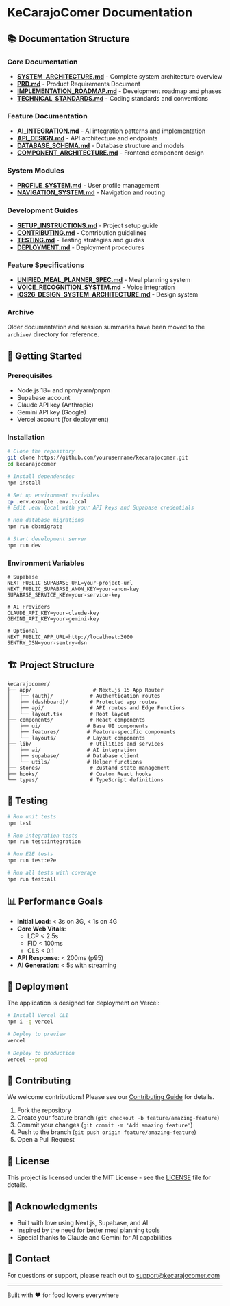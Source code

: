 # KeCarajoComer Documentation

## 📚 Documentation Structure

### Core Documentation
- **[SYSTEM_ARCHITECTURE.md](SYSTEM_ARCHITECTURE.md)** - Complete system architecture overview
- **[PRD.md](PRD.md)** - Product Requirements Document
- **[IMPLEMENTATION_ROADMAP.md](IMPLEMENTATION_ROADMAP.md)** - Development roadmap and phases
- **[TECHNICAL_STANDARDS.md](TECHNICAL_STANDARDS.md)** - Coding standards and conventions

### Feature Documentation  
- **[AI_INTEGRATION.md](AI_INTEGRATION.md)** - AI integration patterns and implementation
- **[API_DESIGN.md](API_DESIGN.md)** - API architecture and endpoints
- **[DATABASE_SCHEMA.md](DATABASE_SCHEMA.md)** - Database structure and models
- **[COMPONENT_ARCHITECTURE.md](COMPONENT_ARCHITECTURE.md)** - Frontend component design

### System Modules
- **[PROFILE_SYSTEM.md](PROFILE_SYSTEM.md)** - User profile management
- **[NAVIGATION_SYSTEM.md](NAVIGATION_SYSTEM.md)** - Navigation and routing

### Development Guides
- **[SETUP_INSTRUCTIONS.md](SETUP_INSTRUCTIONS.md)** - Project setup guide
- **[CONTRIBUTING.md](CONTRIBUTING.md)** - Contribution guidelines
- **[TESTING.md](TESTING.md)** - Testing strategies and guides
- **[DEPLOYMENT.md](DEPLOYMENT.md)** - Deployment procedures

### Feature Specifications
- **[UNIFIED_MEAL_PLANNER_SPEC.md](UNIFIED_MEAL_PLANNER_SPEC.md)** - Meal planning system
- **[VOICE_RECOGNITION_SYSTEM.md](VOICE_RECOGNITION_SYSTEM.md)** - Voice integration
- **[iOS26_DESIGN_SYSTEM_ARCHITECTURE.md](iOS26_DESIGN_SYSTEM_ARCHITECTURE.md)** - Design system

### Archive
Older documentation and session summaries have been moved to the `archive/` directory for reference.

## 🚦 Getting Started

### Prerequisites

- Node.js 18+ and npm/yarn/pnpm
- Supabase account
- Claude API key (Anthropic)
- Gemini API key (Google)
- Vercel account (for deployment)

### Installation

```bash
# Clone the repository
git clone https://github.com/yourusername/kecarajocomer.git
cd kecarajocomer

# Install dependencies
npm install

# Set up environment variables
cp .env.example .env.local
# Edit .env.local with your API keys and Supabase credentials

# Run database migrations
npm run db:migrate

# Start development server
npm run dev
```

### Environment Variables

```env
# Supabase
NEXT_PUBLIC_SUPABASE_URL=your-project-url
NEXT_PUBLIC_SUPABASE_ANON_KEY=your-anon-key
SUPABASE_SERVICE_KEY=your-service-key

# AI Providers
CLAUDE_API_KEY=your-claude-key
GEMINI_API_KEY=your-gemini-key

# Optional
NEXT_PUBLIC_APP_URL=http://localhost:3000
SENTRY_DSN=your-sentry-dsn
```

## 🏗️ Project Structure

```
kecarajocomer/
├── app/                    # Next.js 15 App Router
│   ├── (auth)/            # Authentication routes
│   ├── (dashboard)/       # Protected app routes
│   ├── api/               # API routes and Edge Functions
│   └── layout.tsx         # Root layout
├── components/            # React components
│   ├── ui/               # Base UI components
│   ├── features/         # Feature-specific components
│   └── layouts/          # Layout components
├── lib/                   # Utilities and services
│   ├── ai/               # AI integration
│   ├── supabase/         # Database client
│   └── utils/            # Helper functions
├── stores/                # Zustand state management
├── hooks/                 # Custom React hooks
└── types/                 # TypeScript definitions
```

## 🧪 Testing

```bash
# Run unit tests
npm test

# Run integration tests
npm run test:integration

# Run E2E tests
npm run test:e2e

# Run all tests with coverage
npm run test:all
```

## 📊 Performance Goals

- **Initial Load**: < 3s on 3G, < 1s on 4G
- **Core Web Vitals**: 
  - LCP < 2.5s
  - FID < 100ms
  - CLS < 0.1
- **API Response**: < 200ms (p95)
- **AI Generation**: < 5s with streaming

## 🚀 Deployment

The application is designed for deployment on Vercel:

```bash
# Install Vercel CLI
npm i -g vercel

# Deploy to preview
vercel

# Deploy to production
vercel --prod
```

## 🤝 Contributing

We welcome contributions! Please see our [Contributing Guide](./CONTRIBUTING.md) for details.

1. Fork the repository
2. Create your feature branch (`git checkout -b feature/amazing-feature`)
3. Commit your changes (`git commit -m 'Add amazing feature'`)
4. Push to the branch (`git push origin feature/amazing-feature`)
5. Open a Pull Request

## 📝 License

This project is licensed under the MIT License - see the [LICENSE](./LICENSE) file for details.

## 🙏 Acknowledgments

- Built with love using Next.js, Supabase, and AI
- Inspired by the need for better meal planning tools
- Special thanks to Claude and Gemini for AI capabilities

## 📧 Contact

For questions or support, please reach out to [support@kecarajocomer.com](mailto:support@kecarajocomer.com)

---

Built with ❤️ for food lovers everywhere